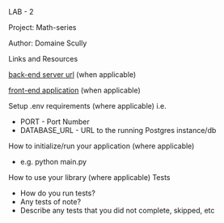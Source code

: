 LAB - 2 

Project: Math-series

Author: Domaine Scully

Links and Resources

[back-end server url]() (when applicable)

[front-end application]() (when applicable)

Setup
.env requirements (where applicable)
i.e.

- PORT - Port Number
- DATABASE_URL - URL to the running Postgres instance/db

How to initialize/run your application (where applicable)
- e.g. python main.py

How to use your library (where applicable)
Tests
- How do you run tests?
- Any tests of note?
- Describe any tests that you did not complete, skipped, etc
